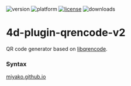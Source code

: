 ![version](https://img.shields.io/badge/version-17%2B-3E8B93)
![platform](https://img.shields.io/static/v1?label=platform&message=osx-intel%20|%20osx-arm%20|%20win-32%20|%20win-64&color=blue)
[![license](https://img.shields.io/github/license/miyako/4d-plugin-qrencode-v2)](LICENSE)
![downloads](https://img.shields.io/github/downloads/miyako/4d-plugin-qrencode-v2/total)

# 4d-plugin-qrencode-v2
QR code generator based on [libqrencode](https://fukuchi.org/works/qrencode/).

### Syntax

[miyako.github.io](https://miyako.github.io/2019/10/11/4d-plugin-qrencode.html)

